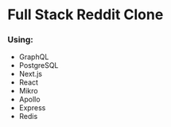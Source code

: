 # Full Stack Reddit Clone

### Using: 
 - GraphQL
 - PostgreSQL
 - Next.js
 - React
 - Mikro
 - Apollo
 - Express
 - Redis
